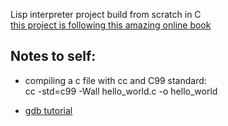 Lisp interpreter project build from scratch in C <br />
[this project is following this amazing online book](http://www.buildyourownlisp.com/contents)

## Notes to self:

* compiling a c file with cc and C99 standard:<br />
cc -std=c99 -Wall hello_world.c -o hello_world

* [gdb tutorial](http://web.archive.org/web/20140910051410/http://www.dirac.org/linux/gdb/)<br />
